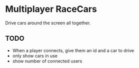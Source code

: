 # Multiplayer RaceCars

Drive cars around the screen all together.

## TODO

- When a player connects, give them an id and a car to drive
- only show cars in use
- show number of connected users
